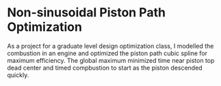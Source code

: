 # Non-sinusoidal Piston Path Optimization
As a project for a graduate level design optimization class, I modelled the combustion in an engine and optimized the piston path cubic spline for maximum efficiency.
The global maximum minimized time near piston top dead center and timed compbustion to start as the piston descended quickly.

